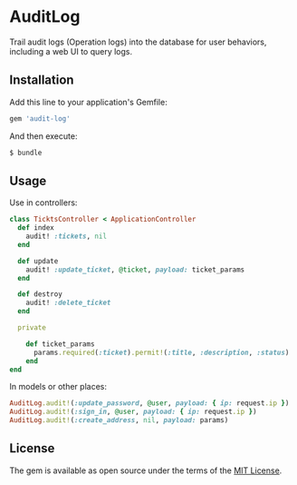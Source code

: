 # AuditLog

Trail audit logs (Operation logs) into the database for user behaviors, including a web UI to query logs.

## Installation

Add this line to your application's Gemfile:

```ruby
gem 'audit-log'
```

And then execute:
```bash
$ bundle
```

## Usage

Use in controllers:

```rb
class TicktsController < ApplicationController
  def index
    audit! :tickets, nil
  end

  def update
    audit! :update_ticket, @ticket, payload: ticket_params
  end

  def destroy
    audit! :delete_ticket
  end

  private

    def ticket_params
      params.required(:ticket).permit!(:title, :description, :status)
    end
end
```

In models or other places:

```rb
AuditLog.audit!(:update_password, @user, payload: { ip: request.ip })
AuditLog.audit!(:sign_in, @user, payload: { ip: request.ip })
AuditLog.audit!(:create_address, nil, payload: params)
```

## License

The gem is available as open source under the terms of the [MIT License](https://opensource.org/licenses/MIT).
